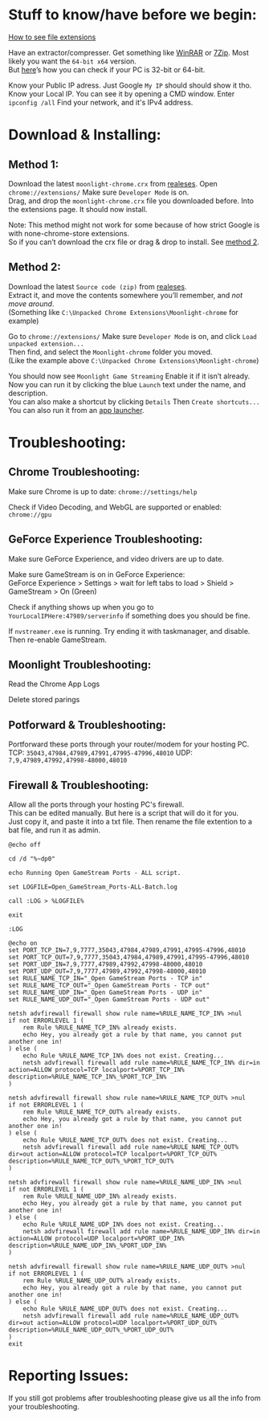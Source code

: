 # Stuff to know/have before we begin:

[How to see file extensions](https://www.howtohaven.com/system/show-file-extensions-in-windows-explorer.shtml)   

Have an extractor/compresser. Get something like [WinRAR](http://www.rarlab.com/download.htm) or [7Zip](http://www.7-zip.org/download.html). Most likely you want the `64-bit x64` version.   
But [here](https://support.microsoft.com/en-us/help/827218/how-to-determine-whether-a-computer-is-running-a-32-bit-version-or-64)’s how you can check if your  PC is 32-bit or 64-bit.   

Know your Public IP adress. Just Google `My IP` should should show it tho.   
Know your Local IP. You can see it by opening a CMD window. Enter `ipconfig /all` Find your network, and it's IPv4 address.   

# Download & Installing:

## Method 1:

Download the latest `moonlight-chrome.crx` from [realeses](https://github.com/moonlight-stream/moonlight-chrome/releases). Open `chrome://extensions/` Make sure `Developer Mode` is on.   
Drag, and drop the `moonlight-chrome.crx` file you downloaded before. Into the extensions page. It should now install.   

Note: This method might not work for some because of how strict Google is with none-chrome-store extensions.   
So if you can’t download the crx file or drag & drop to install. See [method 2](https://github.com/jacobmix/moonlight-chrome/blob/master/documentation.md#method-2).   

## Method 2:

Download the latest `Source code (zip)` from [realeses](https://github.com/moonlight-stream/moonlight-chrome/releases).   
Extract it, and move the contents somewhere you’ll remember, and _not move around_.   
(Something like `C:\Unpacked Chrome Extensions\Moonlight-chrome` for example)   

Go to `chrome://extensions/` Make sure `Developer Mode` is on, and click `Load unpacked extension...`   
Then find, and select the `Moonlight-chrome` folder you moved.   
(Like the example above `C:\Unpacked Chrome Extensions\Moonlight-chrome`)   

You should now see `Moonlight Game Streaming` Enable it if it isn’t already.   
Now you can run it by clicking the blue `Launch` text under the name, and description.   
You can also make a shortcut by clicking `Details` Then `Create shortcuts...` You can also run it from an [app launcher](https://chrome.google.com/webstore/detail/apps-launcher/ijmgkhchjindcjamnckoiahagecjnkdc).   

# Troubleshooting:

## Chrome Troubleshooting:

Make sure Chrome is up to date: `chrome://settings/help`   

Check if Video Decoding, and WebGL are supported or enabled: `chrome://gpu`   

## GeForce Experience Troubleshooting:

Make sure GeForce Experience, and video drivers are up to date.   

Make sure GameStream is on in GeForce Experience:   
GeForce Experience > Settings > wait for left tabs to load > Shield > GameStream > On (Green)  

Check if anything shows up when you go to `YourLocalIPHere:47989/serverinfo` if something does you should be fine.   

If `nvstreamer.exe` is running. Try ending it with taskmanager, and disable. Then re-enable GameStream.   

## Moonlight Troubleshooting:

Read the Chrome App Logs   

Delete stored parings   

## Potforward & Troubleshooting:

Portforward these ports through your router/modem for your hosting PC.   
TCP: ``35043,47984,47989,47991,47995-47996,48010`` UDP: ``7,9,47989,47992,47998-48000,48010``   

## Firewall & Troubleshooting:

Allow all the ports through your hosting PC's firewall.   
This can be edited manually. But here is a script that will do it for you.   
Just copy it, and paste it into a txt file. Then rename the file extention to a bat file, and run it as admin.   

```
@echo off

cd /d "%~dp0"

echo Running Open GameStream Ports - ALL script.

set LOGFILE=Open_GameStream_Ports-ALL-Batch.log

call :LOG > %LOGFILE%

exit

:LOG

@echo on
set PORT_TCP_IN=7,9,7777,35043,47984,47989,47991,47995-47996,48010
set PORT_TCP_OUT=7,9,7777,35043,47984,47989,47991,47995-47996,48010
set PORT_UDP_IN=7,9,7777,47989,47992,47998-48000,48010
set PORT_UDP_OUT=7,9,7777,47989,47992,47998-48000,48010
set RULE_NAME_TCP_IN="_Open GameStream Ports - TCP in"
set RULE_NAME_TCP_OUT="_Open GameStream Ports - TCP out"
set RULE_NAME_UDP_IN="_Open GameStream Ports - UDP in"
set RULE_NAME_UDP_OUT="_Open GameStream Ports - UDP out"

netsh advfirewall firewall show rule name=%RULE_NAME_TCP_IN% >nul
if not ERRORLEVEL 1 (
    rem Rule %RULE_NAME_TCP_IN% already exists.
    echo Hey, you already got a rule by that name, you cannot put another one in!
) else (
    echo Rule %RULE_NAME_TCP_IN% does not exist. Creating...
    netsh advfirewall firewall add rule name=%RULE_NAME_TCP_IN% dir=in action=ALLOW protocol=TCP localport=%PORT_TCP_IN% description=%RULE_NAME_TCP_IN%_%PORT_TCP_IN%
)

netsh advfirewall firewall show rule name=%RULE_NAME_TCP_OUT% >nul
if not ERRORLEVEL 1 (
    rem Rule %RULE_NAME_TCP_OUT% already exists.
    echo Hey, you already got a rule by that name, you cannot put another one in!
) else (
    echo Rule %RULE_NAME_TCP_OUT% does not exist. Creating...
    netsh advfirewall firewall add rule name=%RULE_NAME_TCP_OUT% dir=out action=ALLOW protocol=TCP localport=%PORT_TCP_OUT% description=%RULE_NAME_TCP_OUT%_%PORT_TCP_OUT%
)

netsh advfirewall firewall show rule name=%RULE_NAME_UDP_IN% >nul
if not ERRORLEVEL 1 (
    rem Rule %RULE_NAME_UDP_IN% already exists.
    echo Hey, you already got a rule by that name, you cannot put another one in!
) else (
    echo Rule %RULE_NAME_UDP_IN% does not exist. Creating...
    netsh advfirewall firewall add rule name=%RULE_NAME_UDP_IN% dir=in action=ALLOW protocol=UDP localport=%PORT_UDP_IN% description=%RULE_NAME_UDP_IN%_%PORT_UDP_IN%
)

netsh advfirewall firewall show rule name=%RULE_NAME_UDP_OUT% >nul
if not ERRORLEVEL 1 (
    rem Rule %RULE_NAME_UDP_OUT% already exists.
    echo Hey, you already got a rule by that name, you cannot put another one in!
) else (
    echo Rule %RULE_NAME_UDP_OUT% does not exist. Creating...
    netsh advfirewall firewall add rule name=%RULE_NAME_UDP_OUT% dir=out action=ALLOW protocol=UDP localport=%PORT_UDP_OUT% description=%RULE_NAME_UDP_OUT%_%PORT_UDP_OUT%
)
exit
```

# Reporting Issues:

If you still got problems after troubleshooting please give us all the info from your troubleshooting.   
